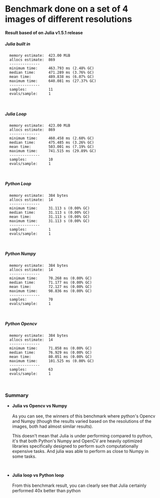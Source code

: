 # Benchmark done on a set of 4 images of different resolutions

**Result based of on Julia v1.5.1 release**
<br>

##### Julia built in

```
  memory estimate:  423.00 MiB
  allocs estimate:  869
  --------------
  minimum time:     463.793 ms (2.48% GC)
  median time:      471.289 ms (3.76% GC)
  mean time:        489.838 ms (6.07% GC)
  maximum time:     640.081 ms (27.37% GC)
  --------------
  samples:          11
  evals/sample:     1

```

<br>

##### Julia Loop

```
  memory estimate:  423.00 MiB
  allocs estimate:  869
  --------------
  minimum time:     460.458 ms (2.60% GC)
  median time:      475.485 ms (3.26% GC)
  mean time:        503.001 ms (7.19% GC)
  maximum time:     741.515 ms (29.89% GC)
  --------------
  samples:          10
  evals/sample:     1

```

<br>

##### Python Loop

```
  memory estimate:  384 bytes
  allocs estimate:  14
  --------------
  minimum time:     31.113 s (0.00% GC)
  median time:      31.113 s (0.00% GC)
  mean time:        31.113 s (0.00% GC)
  maximum time:     31.113 s (0.00% GC)
  --------------
  samples:          1
  evals/sample:     1

```

<br>

##### Python Numpy

```
  memory estimate:  384 bytes
  allocs estimate:  14
  --------------
  minimum time:     70.268 ms (0.00% GC)
  median time:      71.177 ms (0.00% GC)
  mean time:        72.127 ms (0.00% GC)
  maximum time:     98.836 ms (0.00% GC)
  --------------
  samples:          70
  evals/sample:     1

```

<br>

##### Python Opencv

```
  memory estimate:  384 bytes
  allocs estimate:  14
  --------------
  minimum time:     71.858 ms (0.00% GC)
  median time:      76.929 ms (0.00% GC)
  mean time:        80.051 ms (0.00% GC)
  maximum time:     101.525 ms (0.00% GC)
  --------------
  samples:          63
  evals/sample:     1

```

<br>

### Summary

- **Julia vs Opencv vs Numpy**
  <br>
  <br>
  As you can see, the winners of this benchmark where python's Opencv and Numpy (though the results varied based on the
  resolutions of the images, both had almost similar results).

  This doesn't mean that Julia is under performing compared to python, it's that both Python's Numpy and OpenCV are
  heavily optimized libraries specifically designed to perform such computationally expensive tasks. And julia was able
  to perform as close to Numpy in some tasks.

<br>

- **Julia loop vs Python loop**
  <br>
  <br>
  From this benchmark result, you can clearly see that Julia certainly performed 40x better than python
